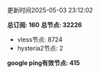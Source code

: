 更新时间2025-05-03 23:12:02

**总订阅: 160**
**总节点: 32226**
- vless节点: 8724
- hysteria2节点: 2

**google ping有效节点: 415**
